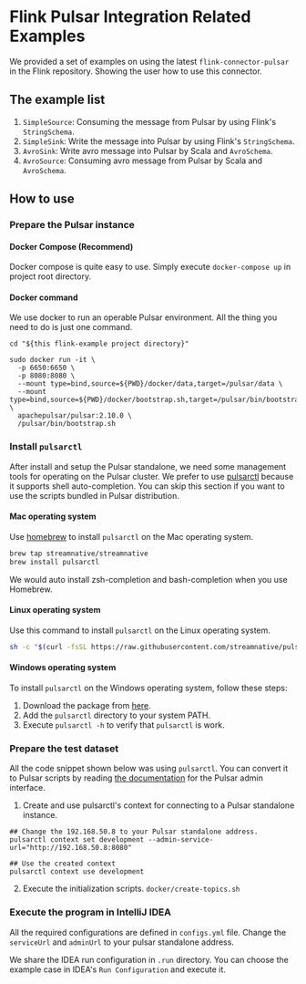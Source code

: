 # Flink Pulsar Integration Related Examples

We provided a set of examples on using the latest `flink-connector-pulsar` in the Flink repository.
Showing the user how to use this connector.

## The example list

1. `SimpleSource`: Consuming the message from Pulsar by using Flink's `StringSchema`.
2. `SimpleSink`: Write the message into Pulsar by using Flink's `StringSchema`.
3. `AvroSink`: Write avro message into Pulsar by Scala and `AvroSchema`.
4. `AvroSource`: Consuming avro message from Pulsar by Scala and `AvroSchema`.

## How to use

### Prepare the Pulsar instance

#### Docker Compose (Recommend)

Docker compose is quite easy to use. Simply execute `docker-compose up` in project root directory.

#### Docker command

We use docker to run an operable Pulsar environment. All the thing you need to do is just one command.

```shell
cd "${this flink-example project directory}"

sudo docker run -it \
  -p 6650:6650 \
  -p 8080:8080 \
  --mount type=bind,source=${PWD}/docker/data,target=/pulsar/data \
  --mount type=bind,source=${PWD}/docker/bootstrap.sh,target=/pulsar/bin/bootstrap.sh \
  apachepulsar/pulsar:2.10.0 \
  /pulsar/bin/bootstrap.sh
```

### Install `pulsarctl`

After install and setup the Pulsar standalone, we need some management tools for operating on the Pulsar cluster.
We prefer to use [pulsarctl](https://github.com/streamnative/pulsarctl) because it supports shell auto-completion.
You can skip this section if you want to use the scripts bundled in Pulsar distribution.

#### Mac operating system

Use [homebrew](https://brew.sh/) to install `pulsarctl` on the Mac operating system.

```bash
brew tap streamnative/streamnative
brew install pulsarctl
```

We would auto install zsh-completion and bash-completion when you use Homebrew.

#### Linux operating system

Use this command to install `pulsarctl` on the Linux operating system.

```bash
sh -c "$(curl -fsSL https://raw.githubusercontent.com/streamnative/pulsarctl/master/install.sh)"
```

#### Windows operating system

To install `pulsarctl` on the Windows operating system, follow these steps:

1. Download the package from [here](https://github.com/streamnative/pulsarctl/releases).
2. Add the `pulsarctl` directory to your system PATH.
3. Execute `pulsarctl -h`  to verify that `pulsarctl` is work.

### Prepare the test dataset

All the code snippet shown below was using `pulsarctl`. You can convert it to Pulsar scripts
by reading [the documentation](https://pulsar.apache.org/docs/en/admin-api-overview/) for the Pulsar admin interface.

1. Create and use pulsarctl's context for connecting to a Pulsar standalone instance.

```shell
## Change the 192.168.50.8 to your Pulsar standalone address. 
pulsarctl context set development --admin-service-url="http://192.168.50.8:8080"

## Use the created context
pulsarctl context use development
```

2. Execute the initialization scripts. `docker/create-topics.sh`

### Execute the program in IntelliJ IDEA

All the required configurations are defined in `configs.yml` file. Change the `serviceUrl` and `adminUrl` to your
pulsar standalone address.

We share the IDEA run configuration in `.run` directory. You can choose the example case in IDEA's `Run Configuration` and execute it.
